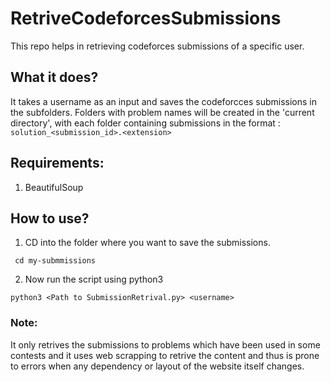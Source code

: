 # RetriveCodeforcesSubmissions
This repo helps in retrieving codeforces submissions of a specific user.

## What it does?
It takes a username as an input and saves the codeforcces submissions in the subfolders.
Folders with problem names will be created in the 'current directory', with each folder containing submissions in the format :
`solution_<submission_id>.<extension>`

## Requirements:
1. BeautifulSoup

## How to use?
1. CD into the folder where you want to save the submissions.

` cd my-submmissions`

2. Now run the script using python3

`python3 <Path to SubmissionRetrival.py> <username>`

### Note:
It only retrives the submissions to problems which have been used in some contests and it uses web scrapping to retrive the content and thus is prone to errors when any dependency or layout of the website itself changes.
